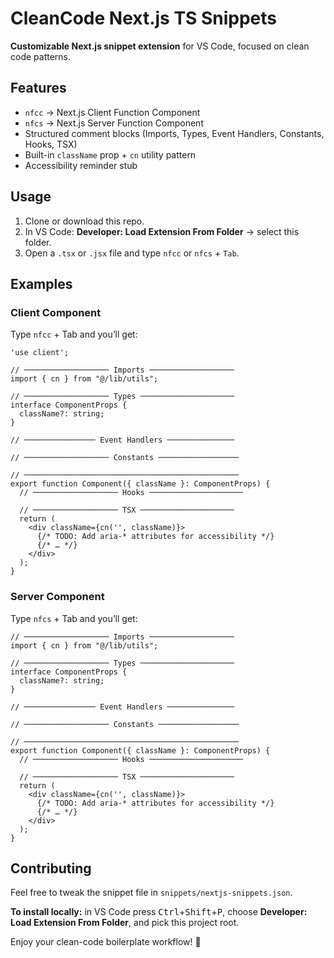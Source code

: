 # CleanCode Next.js TS Snippets

**Customizable Next.js snippet extension** for VS Code, focused on clean code patterns.

## Features

- `nfcc` → Next.js Client Function Component
- `nfcs` → Next.js Server Function Component
- Structured comment blocks (Imports, Types, Event Handlers, Constants, Hooks, TSX)
- Built-in `className` prop + `cn` utility pattern
- Accessibility reminder stub

## Usage

1. Clone or download this repo.
2. In VS Code: **Developer: Load Extension From Folder** → select this folder.
3. Open a `.tsx` or `.jsx` file and type `nfcc` or `nfcs` + `Tab`.

## Examples

### Client Component
Type `nfcc` + Tab and you’ll get:

```tsx
'use client';

// ─────────────────── Imports ───────────────────
import { cn } from "@/lib/utils";

// ─────────────────── Types ─────────────────────
interface ComponentProps {
  className?: string;
}

// ──────────────── Event Handlers ───────────────

// ─────────────────── Constants ──────────────────

// ────────────────────────────────────────────────
export function Component({ className }: ComponentProps) {
  // ─────────────────── Hooks ─────────────────────

  // ─────────────────── TSX ─────────────────────
  return (
    <div className={cn('', className)}>
      {/* TODO: Add aria-* attributes for accessibility */}
      {/* … */}
    </div>
  );
}
```

### Server Component
Type `nfcs` + Tab and you’ll get:

```tsx
// ─────────────────── Imports ───────────────────
import { cn } from "@/lib/utils";

// ─────────────────── Types ─────────────────────
interface ComponentProps {
  className?: string;
}

// ──────────────── Event Handlers ───────────────

// ─────────────────── Constants ──────────────────

// ────────────────────────────────────────────────
export function Component({ className }: ComponentProps) {
  // ─────────────────── Hooks ─────────────────────

  // ─────────────────── TSX ─────────────────────
  return (
    <div className={cn('', className)}>
      {/* TODO: Add aria-* attributes for accessibility */}
      {/* … */}
    </div>
  );
}
```

## Contributing

Feel free to tweak the snippet file in `snippets/nextjs-snippets.json`.

**To install locally:** in VS Code press <kbd>Ctrl</kbd>+<kbd>Shift</kbd>+<kbd>P</kbd>, choose **Developer: Load Extension From Folder**, and pick this project root.

Enjoy your clean-code boilerplate workflow! 🚀

